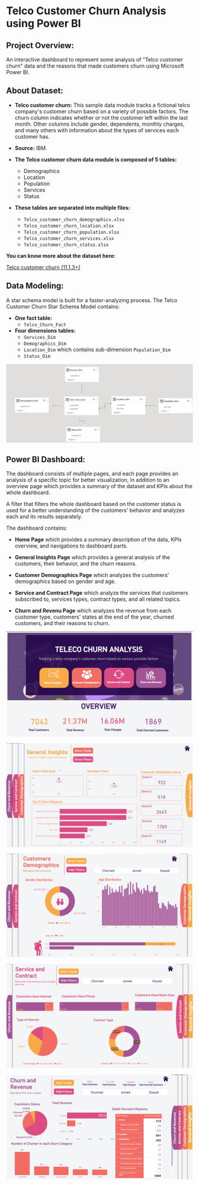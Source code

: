 
# Telco Customer Churn Analysis using Power BI


## Project Overview:

An interactive dashboard to represent some analysis of "Telco customer churn" data and the reasons that made customers churn using Microsoft Power BI.


## About Dataset:

- **Telco customer churn:** This sample data module tracks a fictional telco company's customer churn based on a variety of possible factors. The churn column indicates whether or not the customer left within the last month. Other columns include gender, dependents, monthly charges, and many others with information about the types of services each customer has.

- **Source:** IBM.

- **The Telco customer churn data module is composed of 5 tables:**

    - Demographics
    - Location
    - Population
    - Services
    - Status

- **These tables are separated into multiple files:**

    - ```Telco_customer_churn_demographics.xlsx```
    - ```Telco_customer_churn_location.xlsx```
    - ```Telco_customer_churn_population.xlsx```
    - ```Telco_customer_churn_services.xlsx```
    - ```Telco_customer_churn_status.xlsx```

**You can know more about the dataset here:** 

[Telco customer churn (11.1.3+)](https://www.kaggle.com/datasets/ylchang/telco-customer-churn-1113)

## Data Modeling:

A star schema model is built for a faster-analyzing process.
The Telco Customer Churn Star Schema Model contains: 
- **One fact table:**
    - ```Telco_Churn_Fact```
- **Four dimensions tables:**
    - ```Services_Dim```
    - ```Demographics_Dim```
    - ```Location_Dim``` which contains sub-dimension ```Population_Dim```
    - ```Status_Dim```

![DataModel](https://github.com/ConradKash/Telco-Customer-Churn-Analysis-using-Power-BI/blob/main/ScreenShots/DataModel.png)


## Power BI Dashboard:

The dashboard consists of multiple pages, and each page provides an analysis of a specific topic for better visualization, in addition to an overview page which provides a summary of the dataset and KPIs about the whole dashboard.

A filter that filters the whole dashboard based on the customer status is used for a better understanding of the customers' behavior and analyzes each and its results separately.

The dashboard contains:

- **Home Page** which provides a summary description of the data, KPIs overview, and navigations to dashboard parts.

- **General Insights Page** which provides a general analysis of the customers, their behavior, and the churn reasons.

- **Customer Demographics Page** which analyzes the customers' demographics based on gender and age.

- **Service and Contract Page** which analyze the services that customers subscribed to, services types, contract types, and all related topics.

- **Churn and Revenu Page** which analyzes the revenue from each customer type, customers' states at the end of the year, churned customers, and their reasons to churn.

![1](https://github.com/ConradKash/Telco-Customer-Churn-Analysis-using-Power-BI/blob/main/ScreenShots/1.png)

![2](https://github.com/ConradKash/Telco-Customer-Churn-Analysis-using-Power-BI/blob/main/ScreenShots/2.png)

![3](https://github.com/ConradKash/Telco-Customer-Churn-Analysis-using-Power-BI/blob/main/ScreenShots/3.png)

![4](https://github.com/ConradKash/Telco-Customer-Churn-Analysis-using-Power-BI/blob/main/ScreenShots/4.png)

![5](https://github.com/ConradKash/Telco-Customer-Churn-Analysis-using-Power-BI/blob/main/ScreenShots/5.png)
